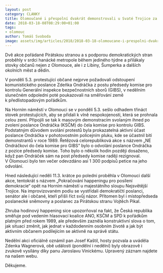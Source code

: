 ```yaml
---
layout: post
category: CLANKY
title: Olomoučané i přespolní dvakrát demonstrovali u Svaté Trojice za posílení demokracie
date: 2018-03-18-08T08:29:00+01:00
tags: 
- olomouc
author: Tomáš Svoboda
image: assets/img/articles/2018/2018-03-18-olomoucane-i-prespolni-dvakrat-demonstrovali-u-svate-trojice-za-posileni-demokracie.jpg   #751x422 pixelu
---
```

Dvě akce pořádané Pirátskou stranou a s podporou demokratických stran proběhly v srdci hanácké metropole během jediného týdne a přilákaly stovky občanů nejen z Olomouce, ale i z Libiny, Šumperka a dalších okolních měst a dědin.

V pondělí 5.3. protestující občané nejprve požadovali odstoupení komunistického poslance Zdeňka Ondráčka z postu předsedy komise pro kontrolu Generální inspekce bezpečnostních sborů (GIBS), v nedělním slunečném odpoledni poté poukazovali na směřování země k předlistopadovým pořádkům. 

Na Horním náměstí v Olomouci se v pondělí 5.3. sešlo odhadem třináct stovek protestujících, aby se přidali k vlně nespokojenosti, která se prohnala celou zemí. Připojili se tak k masovým demonstracím svolaným ihned po zvolení poslance Ondráčka (KSČM) do čela komise pro kontrolu GIBS. Podstatným důvodem svolání protestů byla prokazatelná aktivní účast poslance Ondráčka v pohotovostním policejním pluku, kde se účastnil bití demonstrantů v roce 1989. Řetězová celorepubliková akce s názvem „NE Ondráčkovi do čela komise pro GIBS“ bylo o odvolání poslance Ondráčka z pozice předsedy komise. Toho bylo o několik hodin později dosaženo, když pan Ondráček sám na post předsedy komise raději rezignoval. V Olomouci bylo ten večer odevzdáno asi 1 300 podpisů petice na jeho odvolání. 

Hned následující neděli 11.3. krátce po poledni proběhla v Olomouci další akce, tentokrát s názvem „Pokračování happeningu pro posílení demokracie“ opět na Horním náměstí u majestátního sloupu Nejsvětější Trojice. Na improvizovaném podiu se vystřídali demokratičtí poslanci, senátor ale i občané, kteří přišli říct svůj názor. Přítomen byl i místopředseda poslanecké sněmovny a poslanec za Pirátskou stranu Vojtěch Pikal. 

Zhruba hodinový happening sice upozorňoval na fakt, že Česká republika směřuje pod vedením hlasovací koalice ANO, KSČM a SPD k pořádkům platným před rokem 1989, ale především zazněla konstruktivní slova o tom, jak situaci změnit, jak jednat v každodenním osobním životě a jak být aktivním občanem podílejícím se aktivně na správě státu. 

Nedělní akci oficiálně oznámil pan Josef Kaštil, hosty pozvala a uváděla Zdenka Wagnerová, obě události (pondělní i nedělní) byly obrazově i zvukově vysílány díky panu Jaroslavu Vinickému.  Upravený záznam najdete na našem webu.

Děkujeme. 